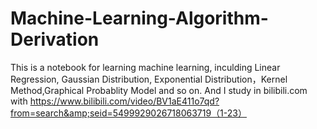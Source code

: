 # Machine-Learning-Algorithm-Derivation
This is a notebook for learning machine learning, inculding Linear Regression, Gaussian Distribution, Exponential Distribution，Kernel Method,Graphical Probablity Model and so on. And I  study in bilibili.com with https://www.bilibili.com/video/BV1aE411o7qd?from=search&amp;seid=5499929026718063719（1-23）
